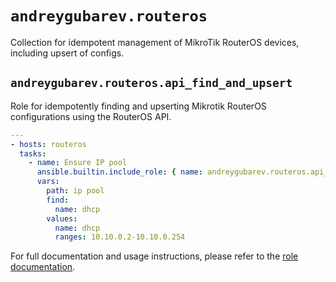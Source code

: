 # `andreygubarev.routeros`

Collection for idempotent management of MikroTik RouterOS devices, including upsert of configs.

## `andreygubarev.routeros.api_find_and_upsert`

Role for idempotently finding and upserting Mikrotik RouterOS configurations using the RouterOS API.

```yaml
---
- hosts: routeros
  tasks:
    - name: Ensure IP pool
      ansible.builtin.include_role: { name: andreygubarev.routeros.api_find_and_upsert }
      vars:
        path: ip pool
        find:
          name: dhcp
        values:
          name: dhcp
          ranges: 10.10.0.2-10.10.0.254
```

For full documentation and usage instructions, please refer to the [role documentation](roles/api_find_and_upsert/README.md).
